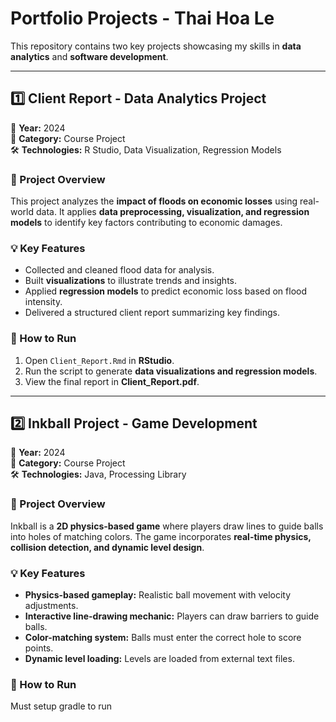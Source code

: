 # Portfolio Projects - Thai Hoa Le

This repository contains two key projects showcasing my skills in **data analytics** and **software development**.

---

## **1️⃣ Client Report - Data Analytics Project**
📅 **Year:** 2024  
📂 **Category:** Course Project  
🛠 **Technologies:** R Studio, Data Visualization, Regression Models  

### **📌 Project Overview**
This project analyzes the **impact of floods on economic losses** using real-world data. It applies **data preprocessing, visualization, and regression models** to identify key factors contributing to economic damages.

### **💡 Key Features**
- Collected and cleaned flood data for analysis.
- Built **visualizations** to illustrate trends and insights.
- Applied **regression models** to predict economic loss based on flood intensity.
- Delivered a structured client report summarizing key findings.

### **🚀 How to Run**
1. Open `Client_Report.Rmd` in **RStudio**.
2. Run the script to generate **data visualizations and regression models**.
3. View the final report in **Client_Report.pdf**.

---

## **2️⃣ Inkball Project - Game Development**
📅 **Year:** 2024  
📂 **Category:** Course Project  
🛠 **Technologies:** Java, Processing Library  

### **📌 Project Overview**
Inkball is a **2D physics-based game** where players draw lines to guide balls into holes of matching colors. The game incorporates **real-time physics, collision detection, and dynamic level design**.

### **💡 Key Features**
- **Physics-based gameplay:** Realistic ball movement with velocity adjustments.
- **Interactive line-drawing mechanic:** Players can draw barriers to guide balls.
- **Color-matching system:** Balls must enter the correct hole to score points.
- **Dynamic level loading:** Levels are loaded from external text files.

### **🚀 How to Run**
Must setup gradle to run
